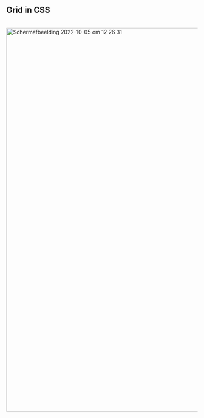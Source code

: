 <h2>Grid in CSS</h2>

<br>

<img width="1008" alt="Schermafbeelding 2022-10-05 om 12 26 31" src="https://user-images.githubusercontent.com/112857444/194490228-29955eb7-4d48-4cb7-8f7f-c8a13f60dce1.png">

